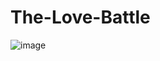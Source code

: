 # The-Love-Battle

![image](https://github.com/user-attachments/assets/76c084e6-221b-4033-8f6a-f52f6d6811db)
